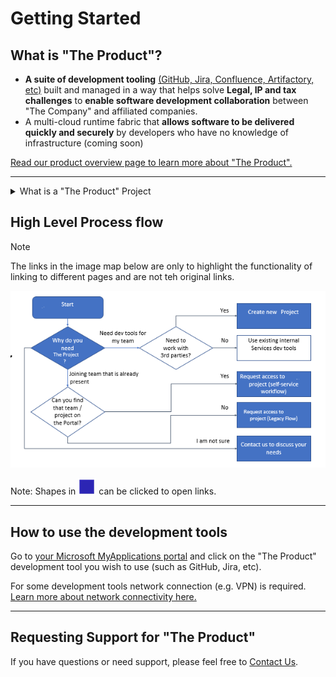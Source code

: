 # Getting Started

## What is "The Product"?

 * **A suite of development tooling** [(GitHub, Jira, Confluence, Artifactory, etc)](./list-of-tools.md) built and managed in a way that helps solve **Legal, IP and tax challenges** to **enable software development collaboration** between "The Company" and affiliated companies.
 *  A multi-cloud runtime fabric that **allows software to be delivered quickly and securely** by developers who have no knowledge of infrastructure (coming soon)

[Read our product overview page to learn more about "The Product".](./docs/about-the-product.md)

---
<details><summary> 
  What is a "The Product" Project
  </summary>
  </br>
  <p> "The Product" Project has a very specific meaning that is very likely to be different to how projects are defined in your team:</p>
  
<p> A "The Product" Project is a group of resources (e.g. Confluence spaces, GitHub organizations, Jira projects, Artifactory repos, etc) where access is controlled, usually to avoid IP contamination. </p>
  
<p> Therefore a single "The Product" Project usually contains many engineering projects. But it may be possible for a project to need strict controls over the IP of part of it, and therefore it is possible a single engineering project could be spread over multiple "The Product" Projects. </p>

</details>

## High Level Process flow

> [!NOTE]  
> The links in the image map below are only to highlight the functionality of linking to different pages and are not teh original links.

 <img src="https://github.com/AjayPi/ajaypi.github.io/raw/main/docs/images/process-overall.PNG" usemap="#process" >

<map name="process">
    <area
    shape="rect"
    coords="43,12,177,50"
    href="https://www.google.com/" >
    <area
    shape="poly"
    coords="109,69,144,88,179,108,148,130,109,150,76,130,40,108,76,88"
    href="https://www.microsoft.com/en-in" >
    <area
    shape="rect"
    coords="438,24,580,70"
    href="" >
  <area
    shape="rect"
    coords="438,156,580,204"
    href="https://www.atlassian.com/software/jira" >
  <area
    shape="rect"
    coords="438,216,580,264"
    href="">
  <area
    shape="rect"
    coords="438,280,580,330"
    href="https://www.atlassian.com/software/confluence" >
</map>
  
  Note: Shapes in <img src="https://github.com/AjayPi/ajaypi.github.io/raw/main/docs/images/blue-square-image.png"> can be clicked to open links.


---

## How to use the development tools

Go to [your Microsoft MyApplications portal](https://myapps.microsoft.com/) and click on the "The Product" development tool you wish to use (such as GitHub, Jira, etc).

For some development tools network connection (e.g. VPN) is required. [Learn more about network connectivity here.](./vpn.md)


---

  
## Requesting Support for "The Product"

If you have questions or need support, please feel free to <a href="mailto: pillai.ajay.m@gmail.com">Contact Us</a>.
